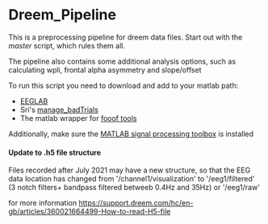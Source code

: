# Dreem_Pipeline

This is a preprocessing pipeline for dreem data files. Start out with the _master_ script, which rules them all.

The pipeline also contains some additional analysis options, such as calculating wpli, frontal alpha asymmetry and slope/offset

To run this script you need to download and add to your matlab path:

- [EEGLAB](https://sccn.ucsd.edu/eeglab/download.php)
- Sri's [manage_badTrials](https://github.com/SridharJagannathan/manage_badTrials)
- The matlab wrapper for [fooof tools](https://fooof-tools.github.io/fooof/auto_tutorials/index.html)

Additionally, make sure the [MATLAB signal processing toolbox](https://uk.mathworks.com/products/signal.html) is installed 

#### Update to .h5 file structure

Files recorded after July 2021 may have a new structure, so that the EEG data location has changed from
'/channel1/visualization'
to
'/eeg1/filtered' (3 notch filters+ bandpass filtered betweeb 0.4Hz and 35Hz)
or 
'/eeg1/raw'

for more information https://support.dreem.com/hc/en-gb/articles/360021664499-How-to-read-H5-file
